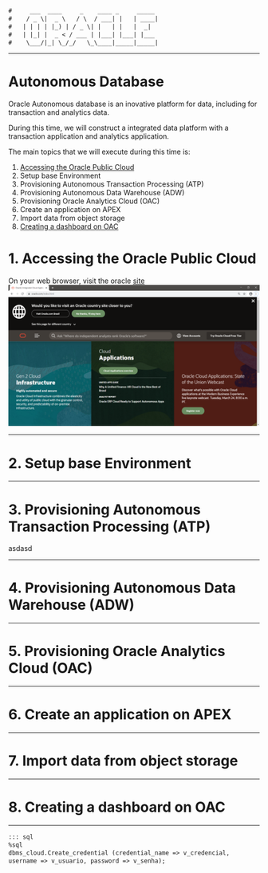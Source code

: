     #     ___  ____     _    ____ _     _____
    #    / _ \|  _ \   / \  / ___| |   | ____|
    #   | | | | |_) | / _ \| |   | |   |  _|
    #   | |_| |  _ < / ___ | |___| |___| |___
    #    \___/|_| \_/_/   \_\____|_____|_____|
***

# Autonomous Database

Oracle Autonomous database is an inovative platform for data, including for transaction and analytics data.

During this time, we will construct a integrated data platform with a transaction application and analytics application.

The main topics that we will execute during this time is:

1. [ Accessing the Oracle Public Cloud ](#1)
2. Setup base Environment
3. Provisioning Autonomous Transaction Processing (ATP)
4. Provisioning Autonomous Data Warehouse (ADW)
5. Provisioning Oracle Analytics Cloud (OAC)
6. Create an application on APEX
7. Import data from object storage
8. [ Creating a dashboard on OAC ](#8)

<a name="1"></a>
# 1. Accessing the Oracle Public Cloud
On your web browser, visit the oracle [site](http://www.oracle.com "Oracle Official Site")
![oracle site!](1.png "oracle site")
<!-- blank line -->
----
<!-- blank line -->
<a name="2"></a>
# 2. Setup base Environment

<!-- blank line -->
----
<!-- blank line -->
<a name="3"></a>
# 3. Provisioning Autonomous Transaction Processing (ATP)
asdasd

<!-- blank line -->
----
<!-- blank line -->
<a name="4"></a>
# 4. Provisioning Autonomous Data Warehouse (ADW)

<!-- blank line -->
----
<!-- blank line -->
<a name="5"></a>
# 5. Provisioning Oracle Analytics Cloud (OAC)

<!-- blank line -->
----
<!-- blank line -->
<a name="6"></a>
# 6. Create an application on APEX

<!-- blank line -->
----
<!-- blank line -->
<a name="7"></a>
# 7. Import data from object storage

<!-- blank line -->
----
<!-- blank line -->
<a name="8"></a>
# 8. Creating a dashboard on OAC

<!-- blank line -->
----
<!-- blank line -->

```
::: sql
%sql
dbms_cloud.Create_credential (credential_name => v_credencial, username => v_usuario, password => v_senha); 

```

